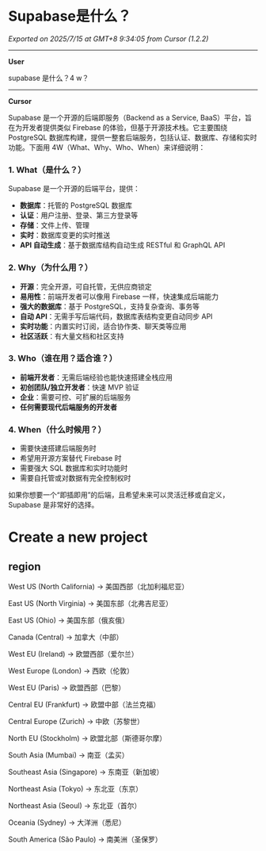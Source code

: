 # Supabase是什么？
_Exported on 2025/7/15 at GMT+8 9:34:05 from Cursor (1.2.2)_

---

**User**

supabase 是什么？4 w？

---

**Cursor**

Supabase 是一个开源的后端即服务（Backend as a Service, BaaS）平台，旨在为开发者提供类似 Firebase 的体验，但基于开源技术栈。它主要围绕 PostgreSQL 数据库构建，提供一整套后端服务，包括认证、数据库、存储和实时功能。下面用 4W（What、Why、Who、When）来详细说明：

### 1. What（是什么？）
Supabase 是一个开源的后端平台，提供：
- **数据库**：托管的 PostgreSQL 数据库
- **认证**：用户注册、登录、第三方登录等
- **存储**：文件上传、管理
- **实时**：数据库变更的实时推送
- **API 自动生成**：基于数据库结构自动生成 RESTful 和 GraphQL API

### 2. Why（为什么用？）
- **开源**：完全开源，可自托管，无供应商锁定
- **易用性**：前端开发者可以像用 Firebase 一样，快速集成后端能力
- **强大的数据库**：基于 PostgreSQL，支持复杂查询、事务等
- **自动 API**：无需手写后端代码，数据库表结构变更自动同步 API
- **实时功能**：内置实时订阅，适合协作类、聊天类等应用
- **社区活跃**：有大量文档和社区支持

### 3. Who（谁在用？适合谁？）
- **前端开发者**：无需后端经验也能快速搭建全栈应用
- **初创团队/独立开发者**：快速 MVP 验证
- **企业**：需要可控、可扩展的后端服务
- **任何需要现代后端服务的开发者**

### 4. When（什么时候用？）
- 需要快速搭建后端服务时
- 希望用开源方案替代 Firebase 时
- 需要强大 SQL 数据库和实时功能时
- 需要自托管或对数据有完全控制权时

如果你想要一个“即插即用”的后端，且希望未来可以灵活迁移或自定义，Supabase 是非常好的选择。

# Create a new project

## region
West US (North California) → 美国西部（北加利福尼亚）

East US (North Virginia) → 美国东部（北弗吉尼亚）

East US (Ohio) → 美国东部（俄亥俄）

Canada (Central) → 加拿大（中部）

West EU (Ireland) → 欧盟西部（爱尔兰）

West Europe (London) → 西欧（伦敦）

West EU (Paris) → 欧盟西部（巴黎）

Central EU (Frankfurt) → 欧盟中部（法兰克福）

Central Europe (Zurich) → 中欧（苏黎世）

North EU (Stockholm) → 欧盟北部（斯德哥尔摩）

South Asia (Mumbai) → 南亚（孟买）

Southeast Asia (Singapore) → 东南亚（新加坡）

Northeast Asia (Tokyo) → 东北亚（东京）

Northeast Asia (Seoul) → 东北亚（首尔）

Oceania (Sydney) → 大洋洲（悉尼）

South America (São Paulo) → 南美洲（圣保罗）